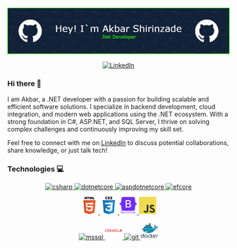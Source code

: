 ![Header](./github-header-image.png)

<div align="center">
  <a href="https://www.linkedin.com/in/akbar-shirinzade/">
    <img src="https://img.shields.io/badge/LinkedIn-0077B5?style=for-the-badge&logo=linkedin&logoColor=white" alt="LinkedIn">
  </a>
</div>

### Hi there 👋

I am Akbar, a .NET developer with a passion for building scalable and efficient software solutions. I specialize in backend development, cloud integration, and modern web applications using the .NET ecosystem. With a strong foundation in C#, ASP.NET, and SQL Server, I thrive on solving complex challenges and continuously improving my skill set.

Feel free to connect with me on [LinkedIn](https://www.linkedin.com/in/akbar-shirinzade/) to discuss potential collaborations, share knowledge, or just talk tech!


### Technologies 💻

<p align="center">
    <a href="" target="_blank"> <img
            src="https://github.com/dotnet/vscode-csharp/blob/main/images/csharpIcon.png"
            alt="csharp" width="40" height="40" /> </a>
    <a href="" target="_blank"> <img
            src="https://github.com/campusMVP/dotnetCoreLogoPack/blob/master/.NET%20Core/Vector%20RGB/NET-Core_Logo_2colors_RGB_vector.eps"
             alt="dotnetcore" width="40" height="40" /> </a>
    <a href="https://www.linux.org/" target="_blank"> <img
            src="https://github.com/campusMVP/dotnetCoreLogoPack/blob/master/ASP.NET%20Core%20MVC/Vector%20RGB/ASP.NET-Core-MVC_Logo_2colors_RGB_vector.eps" 
            alt="aspdotnetcore" width="40" height="40" /> </a>
    <a href="" target="_blank"> <img
            src="https://github.com/campusMVP/dotnetCoreLogoPack/blob/master/Entity%20Framework%20Core/Vector%20RGB/Vector_Entity-Framework-Core-Logo_2Colors_RGB.eps"
            alt="efcore" width="40" height="40" /> </a>
    
</p>

<p align="center">
    <a href="https://www.w3.org/html/" target="_blank"> <img
            src="https://raw.githubusercontent.com/devicons/devicon/master/icons/html5/html5-original-wordmark.svg"
            alt="html5" width="40" height="40" /> </a>
    <a href="https://www.w3schools.com/css/" target="_blank"> <img
            src="https://raw.githubusercontent.com/devicons/devicon/master/icons/css3/css3-original-wordmark.svg"
            alt="css3" width="40" height="40" /> </a>
    <a href="https://getbootstrap.com" target="_blank"> <img
            src="https://raw.githubusercontent.com/devicons/devicon/master/icons/bootstrap/bootstrap-plain-wordmark.svg"
            alt="bootstrap" width="40" height="40" /> </a>           
    <a href="https://developer.mozilla.org/en-US/docs/Web/JavaScript" target="_blank"> <img
            src="https://raw.githubusercontent.com/devicons/devicon/master/icons/javascript/javascript-original.svg"
            alt="javascript" width="40" height="40" /> </a>
</p>

<p align="center">
    <a href="https://www.microsoft.com/en-us/sql-server" target="_blank"> <img
            src="https://www.svgrepo.com/show/303229/microsoft-sql-server-logo.svg" alt="mssql" width="40"
            height="40" /> </a>
    <a href="https://www.oracle.com/" target="_blank"> <img
            src="https://raw.githubusercontent.com/devicons/devicon/master/icons/oracle/oracle-original.svg"
            alt="oracle" width="40" height="40" /> </a>
    <a href="https://git-scm.com/" target="_blank"> <img
            src="https://www.vectorlogo.zone/logos/git-scm/git-scm-icon.svg" alt="git" width="40" height="40" /> </a>
    <a href="https://www.docker.com/" target="_blank"> <img
            src="https://raw.githubusercontent.com/devicons/devicon/master/icons/docker/docker-original-wordmark.svg"
            alt="docker" width="40" height="40" /> </a>        
</p>